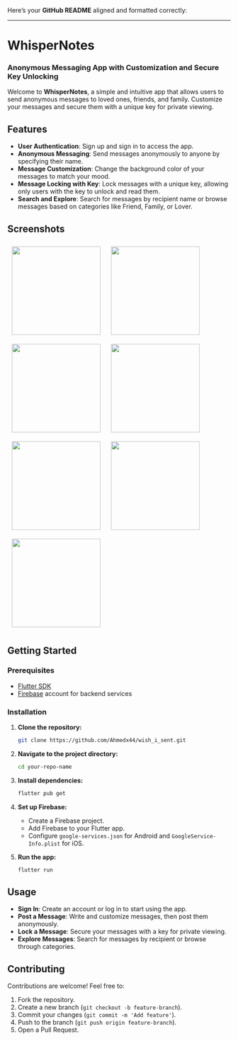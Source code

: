 Here’s your **GitHub README** aligned and formatted correctly:

---

# **WhisperNotes**

### **Anonymous Messaging App with Customization and Secure Key Unlocking**

Welcome to **WhisperNotes**, a simple and intuitive app that allows users to send anonymous messages to loved ones, friends, and family. Customize your messages and secure them with a unique key for private viewing.

## **Features**

- **User Authentication**: Sign up and sign in to access the app.
- **Anonymous Messaging**: Send messages anonymously to anyone by specifying their name.
- **Message Customization**: Change the background color of your messages to match your mood.
- **Message Locking with Key**: Lock messages with a unique key, allowing only users with the key to unlock and read them.
- **Search and Explore**: Search for messages by recipient name or browse messages based on categories like Friend, Family, or Lover.

## **Screenshots**
<img src="https://github.com/user-attachments/assets/22e08444-ce63-4239-a44f-d1e3650a0497" width="200" style="margin: 10px;" />
<img src="https://github.com/user-attachments/assets/26800f1f-de3f-4db3-ba5a-2a47b5c96f7d" width="200" style="margin: 10px;" />
<img src="https://github.com/user-attachments/assets/3816a4d8-6e78-493c-ac48-4a48a69daa9f" width="200" style="margin: 10px;" />
<img src="https://github.com/user-attachments/assets/499ad0e7-c610-496a-9d0f-96faa114b4c6" width="200" style="margin: 10px;" />
<img src="https://github.com/user-attachments/assets/fefc48c7-6834-43ba-800b-5d51f33ef176" width="200" style="margin: 10px;" />
<img src="https://github.com/user-attachments/assets/c393669a-56f9-4903-8143-4563c99f4099" width="200" style="margin: 10px;" />
<img src="https://github.com/user-attachments/assets/7aaeae4d-e96f-439e-86cf-67b3f3a4b127" width="200" style="margin: 10px;" />





## **Getting Started**

### **Prerequisites**

- [Flutter SDK](https://flutter.dev/docs/get-started/install)
- [Firebase](https://firebase.google.com/) account for backend services

### **Installation**

1. **Clone the repository:**
   ```bash
   git clone https://github.com/Ahmedx44/wish_i_sent.git
   ```

2. **Navigate to the project directory:**
   ```bash
   cd your-repo-name
   ```

3. **Install dependencies:**
   ```bash
   flutter pub get
   ```

4. **Set up Firebase:**
   - Create a Firebase project.
   - Add Firebase to your Flutter app.
   - Configure `google-services.json` for Android and `GoogleService-Info.plist` for iOS.

5. **Run the app:**
   ```bash
   flutter run
   ```

## **Usage**

- **Sign In**: Create an account or log in to start using the app.
- **Post a Message**: Write and customize messages, then post them anonymously.
- **Lock a Message**: Secure your messages with a key for private viewing.
- **Explore Messages**: Search for messages by recipient or browse through categories.

## **Contributing**

Contributions are welcome! Feel free to:
1. Fork the repository.
2. Create a new branch (`git checkout -b feature-branch`).
3. Commit your changes (`git commit -m 'Add feature'`).
4. Push to the branch (`git push origin feature-branch`).
5. Open a Pull Request.


